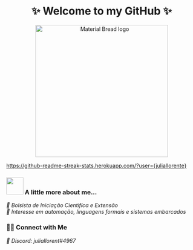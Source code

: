<h1 align="center">   ✨ Welcome to my GitHub ✨
</h1>

<p align="center">
  <img width="350" src="https://user-images.githubusercontent.com/80781242/173729159-8d9dcfe5-1279-4a1d-9787-0ebaeec6ab51.gif" alt="Material Bread logo">
</p>


https://github-readme-streak-stats.herokuapp.com/?user={juliallorente}


 <h3> <img src="https://media.giphy.com/media/VgCDAzcKvsR6OM0uWg/giphy.gif" width="45"> A little more about me...   
</h3>
 
 *🍭 Bolsista de Iniciação Cientifíca e Extensão* <br />
 *🍥 Interesse em automação, linguagens formais e sistemas embarcados* <br />
 <p align="center"> <h3> 🤝🏻 Connect with Me </h3>

 *🌸 Discord: juliallorent#4967* <br />

</p>

